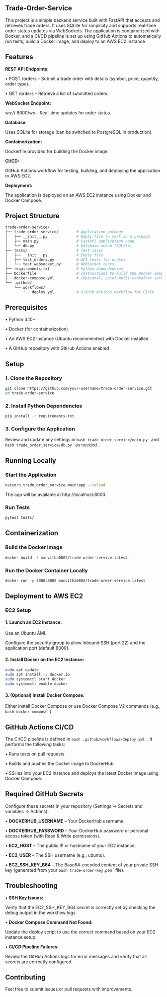 ## Trade-Order-Service
This project is a simple backend service built with FastAPI that accepts and retrieves trade orders. It uses SQLite for simplicity and supports real-time order status updates via WebSockets. The application is containerized with Docker, and a CI/CD pipeline is set up using GitHub Actions to automatically run tests, build a Docker image, and deploy to an AWS EC2 instance

## Features
**REST API Endpoints:**

• POST /orders – Submit a trade order with details (symbol, price, quantity, order type).
  
• GET /orders – Retrieve a list of submitted orders.

**WebSocket Endpoint:**

ws://<host>:8000/ws – Real-time updates for order status.

**Database:**

Uses SQLite for storage (can be switched to PostgreSQL in production).

**Containerization:**

Dockerfile provided for building the Docker image.

**CI/CD:**

  GitHub Actions workflow for testing, building, and deploying the application to AWS EC2.

**Deployment:**

  The application is deployed on an AWS EC2 instance using Docker and Docker Compose.

## Project Structure
```bash
trade-order-service/
├── trade_order_service/        # Application package
│   ├── __init__.py             # Empty file to mark as a package
│   ├── main.py                 # FastAPI application code
│   └── db.py                   # Database setup (SQLite)
├── tests/                      # Test cases
│   ├── __init__.py             # Empty file
│   ├── test_orders.py          # API tests for orders
│   └── test_websocket.py       # WebSocket tests
├── requirements.txt            # Python dependencies
├── Dockerfile                  # Instructions to build the Docker image
├── docker-compose.yml          # (Optional) Local multi-container setup
└── .github/
    └── workflows/
        └── deploy.yml          # GitHub Actions workflow for CI/CD
```
## Prerequisites
• Python 3.10+

• Docker (for containerization)

• An AWS EC2 instance (Ubuntu recommended) with Docker installed

• A GitHub repository with GitHub Actions enabled

## Setup
### 1. Clone the Repository
```bash
git clone https://github.com/your-username/trade-order-service.git
cd trade-order-service
```
### 2. Install Python Dependencies
```bash
pip install -r requirements.txt
```
### 3. Configure the Application
Review and update any settings in ```bash trade_order_service/main.py ``` and ```bash trade_order_service/db.py ``` as needed.

## Running Locally
### Start the Application
```bash
uvicorn trade_order_service.main:app --reload
```
The app will be available at http://localhost:8000.

### Run Tests
```bash
pytest tests/
```
## Containerization
### Build the Docker Image
```bash
docker build -t manvitha0802/trade-order-service:latest .
```
### Run the Docker Container Locally
```bash
docker run -p 8000:8000 manvitha0802/trade-order-service:latest
```
## Deployment to AWS EC2
### EC2 Setup
#### 1. Launch an EC2 Instance:
Use an Ubuntu AMI.

Configure the security group to allow inbound SSH (port 22) and the application port (default 8000).
#### 2. Install Docker on the EC2 Instance:
```bash
sudo apt update
sudo apt install -y docker.io
sudo systemctl start docker
sudo systemctl enable docker
```
#### 3. (Optional) Install Docker Compose:

Either install Docker Compose or use Docker Compose V2 commands (e.g., ```bash docker compose ```).

## GitHub Actions CI/CD
The CI/CD pipeline is defined in ```bash .github/workflows/deploy.yml ```. It performs the following tasks:

• Runs tests on pull requests.

• Builds and pushes the Docker image to DockerHub.

• SSHes into your EC2 instance and deploys the latest Docker image using Docker Compose.

## Required GitHub Secrets
Configure these secrets in your repository (Settings → Secrets and variables → Actions):

• **DOCKERHUB_USERNAME** – Your DockerHub username.

• **DOCKERHUB_PASSWORD** – Your DockerHub password or personal access token (with Read & Write permissions).

• **EC2_HOST** – The public IP or hostname of your EC2 instance.

• **EC2_USER** – The SSH username (e.g., ubuntu).

• **EC2_SSH_KEY_B64** – The Base64-encoded content of your private SSH key (generated from your ```bash trade-order-key.pem ``` file).

## Troubleshooting
• **SSH Key Issues:**

Verify that the EC2_SSH_KEY_B64 secret is correctly set by checking the debug output in the workflow logs.

• **Docker Compose Command Not Found:**

Update the deploy script to use the correct command based on your EC2 instance setup.

• **CI/CD Pipeline Failures:**

Review the GitHub Actions logs for error messages and verify that all secrets are correctly configured.

## Contributing
Feel free to submit issues or pull requests with improvements.
